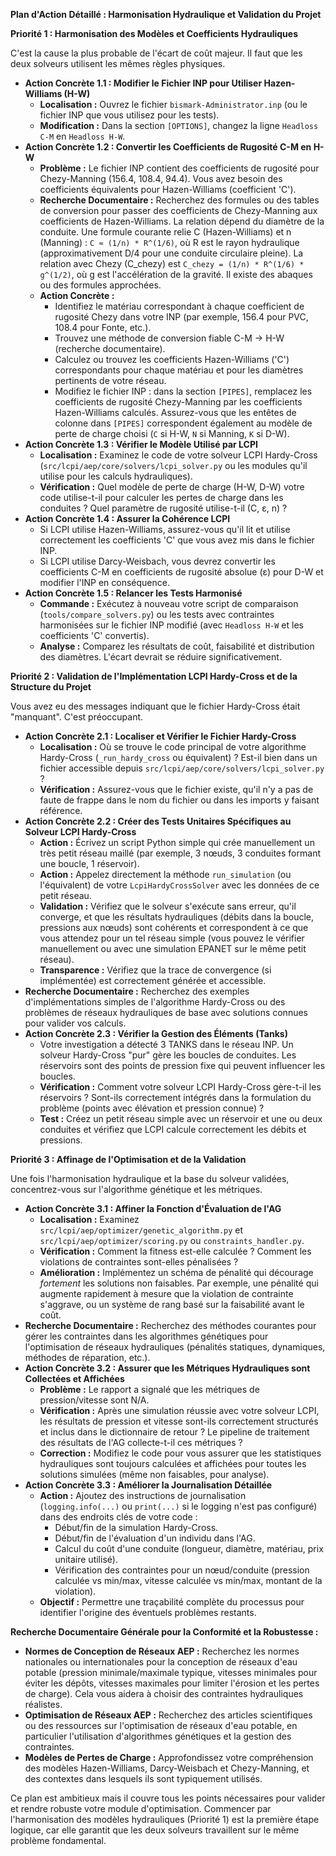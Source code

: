 **Plan d'Action Détaillé : Harmonisation Hydraulique et Validation du Projet**

**Priorité 1 : Harmonisation des Modèles et Coefficients Hydrauliques**

C'est la cause la plus probable de l'écart de coût majeur. Il faut que les deux solveurs utilisent les mêmes règles physiques.

- **Action Concrète 1.1 : Modifier le Fichier INP pour Utiliser Hazen-Williams (H-W)**
    - **Localisation :** Ouvrez le fichier `bismark-Administrator.inp` (ou le fichier INP que vous utilisez pour les tests).
    - **Modification :** Dans la section `[OPTIONS]`, changez la ligne `Headloss C-M` en `Headloss H-W`.
- **Action Concrète 1.2 : Convertir les Coefficients de Rugosité C-M en H-W**
    - **Problème :** Le fichier INP contient des coefficients de rugosité pour Chezy-Manning (156.4, 108.4, 94.4). Vous avez besoin des coefficients équivalents pour Hazen-Williams (coefficient 'C').
    - **Recherche Documentaire :** Recherchez des formules ou des tables de conversion pour passer des coefficients de Chezy-Manning aux coefficients de Hazen-Williams. La relation dépend du diamètre de la conduite. Une formule courante relie C (Hazen-Williams) et n (Manning) : `C ≈ (1/n) * R^(1/6)`, où R est le rayon hydraulique (approximativement D/4 pour une conduite circulaire pleine). La relation avec Chezy (C_chezy) est `C_chezy = (1/n) * R^(1/6) * g^(1/2)`, où g est l'accélération de la gravité. Il existe des abaques ou des formules approchées.
    - **Action Concrète :**
        - Identifiez le matériau correspondant à chaque coefficient de rugosité Chezy dans votre INP (par exemple, 156.4 pour PVC, 108.4 pour Fonte, etc.).
        - Trouvez une méthode de conversion fiable C-M -> H-W (recherche documentaire).
        - Calculez ou trouvez les coefficients Hazen-Williams ('C') correspondants pour chaque matériau et pour les diamètres pertinents de votre réseau.
        - Modifiez le fichier INP : dans la section `[PIPES]`, remplacez les coefficients de rugosité Chezy-Manning par les coefficients Hazen-Williams calculés. Assurez-vous que les entêtes de colonne dans `[PIPES]` correspondent également au modèle de perte de charge choisi (`C` si H-W, `N` si Manning, `K` si D-W).
- **Action Concrète 1.3 : Vérifier le Modèle Utilisé par LCPI**
    - **Localisation :** Examinez le code de votre solveur LCPI Hardy-Cross (`src/lcpi/aep/core/solvers/lcpi_solver.py` ou les modules qu'il utilise pour les calculs hydrauliques).
    - **Vérification :** Quel modèle de perte de charge (H-W, D-W) votre code utilise-t-il pour calculer les pertes de charge dans les conduites ? Quel paramètre de rugosité utilise-t-il (C, ε, n) ?
- **Action Concrète 1.4 : Assurer la Cohérence LCPI**
    - Si LCPI utilise Hazen-Williams, assurez-vous qu'il lit et utilise correctement les coefficients 'C' que vous avez mis dans le fichier INP.
    - Si LCPI utilise Darcy-Weisbach, vous devrez convertir les coefficients C-M en coefficients de rugosité absolue (ε) pour D-W et modifier l'INP en conséquence.
- **Action Concrète 1.5 : Relancer les Tests Harmonisé**
    - **Commande :** Exécutez à nouveau votre script de comparaison (`tools/compare_solvers.py`) ou les tests avec contraintes harmonisées sur le fichier INP modifié (avec `Headloss H-W` et les coefficients 'C' convertis).
    - **Analyse :** Comparez les résultats de coût, faisabilité et distribution des diamètres. L'écart devrait se réduire significativement.

**Priorité 2 : Validation de l'Implémentation LCPI Hardy-Cross et de la Structure du Projet**

Vous avez eu des messages indiquant que le fichier Hardy-Cross était "manquant". C'est préoccupant.

- **Action Concrète 2.1 : Localiser et Vérifier le Fichier Hardy-Cross**
    - **Localisation :** Où se trouve le code principal de votre algorithme Hardy-Cross (`_run_hardy_cross` ou équivalent) ? Est-il bien dans un fichier accessible depuis `src/lcpi/aep/core/solvers/lcpi_solver.py` ?
    - **Vérification :** Assurez-vous que le fichier existe, qu'il n'y a pas de faute de frappe dans le nom du fichier ou dans les imports y faisant référence.
- **Action Concrète 2.2 : Créer des Tests Unitaires Spécifiques au Solveur LCPI Hardy-Cross**
    - **Action :** Écrivez un script Python simple qui crée manuellement un très petit réseau maillé (par exemple, 3 nœuds, 3 conduites formant une boucle, 1 réservoir).
    - **Action :** Appelez directement la méthode `run_simulation` (ou l'équivalent) de votre `LcpiHardyCrossSolver` avec les données de ce petit réseau.
    - **Validation :** Vérifiez que le solveur s'exécute sans erreur, qu'il converge, et que les résultats hydrauliques (débits dans la boucle, pressions aux nœuds) sont cohérents et correspondent à ce que vous attendez pour un tel réseau simple (vous pouvez le vérifier manuellement ou avec une simulation EPANET sur le même petit réseau).
    - **Transparence :** Vérifiez que la trace de convergence (si implémentée) est correctement générée et accessible.
- **Recherche Documentaire :** Recherchez des exemples d'implémentations simples de l'algorithme Hardy-Cross ou des problèmes de réseaux hydrauliques de base avec solutions connues pour valider vos calculs.
- **Action Concrète 2.3 : Vérifier la Gestion des Éléments (Tanks)**
    - Votre investigation a détecté 3 TANKS dans le réseau INP. Un solveur Hardy-Cross "pur" gère les boucles de conduites. Les réservoirs sont des points de pression fixe qui peuvent influencer les boucles.
    - **Vérification :** Comment votre solveur LCPI Hardy-Cross gère-t-il les réservoirs ? Sont-ils correctement intégrés dans la formulation du problème (points avec élévation et pression connue) ?
    - **Test :** Créez un petit réseau simple avec un réservoir et une ou deux conduites et vérifiez que LCPI calcule correctement les débits et pressions.

**Priorité 3 : Affinage de l'Optimisation et de la Validation**

Une fois l'harmonisation hydraulique et la base du solveur validées, concentrez-vous sur l'algorithme génétique et les métriques.

- **Action Concrète 3.1 : Affiner la Fonction d'Évaluation de l'AG**
    - **Localisation :** Examinez `src/lcpi/aep/optimizer/genetic_algorithm.py` et `src/lcpi/aep/optimizer/scoring.py` ou `constraints_handler.py`.
    - **Vérification :** Comment la fitness est-elle calculée ? Comment les violations de contraintes sont-elles pénalisées ?
    - **Amélioration :** Implémentez un schéma de pénalité qui décourage _fortement_ les solutions non faisables. Par exemple, une pénalité qui augmente rapidement à mesure que la violation de contrainte s'aggrave, ou un système de rang basé sur la faisabilité avant le coût.
- **Recherche Documentaire :** Recherchez des méthodes courantes pour gérer les contraintes dans les algorithmes génétiques pour l'optimisation de réseaux hydrauliques (pénalités statiques, dynamiques, méthodes de réparation, etc.).
- **Action Concrète 3.2 : Assurer que les Métriques Hydrauliques sont Collectées et Affichées**
    - **Problème :** Le rapport a signalé que les métriques de pression/vitesse sont N/A.
    - **Vérification :** Après une simulation réussie avec votre solveur LCPI, les résultats de pression et vitesse sont-ils correctement structurés et inclus dans le dictionnaire de retour ? Le pipeline de traitement des résultats de l'AG collecte-t-il ces métriques ?
    - **Correction :** Modifiez le code pour vous assurer que les statistiques hydrauliques sont toujours calculées et affichées pour toutes les solutions simulées (même non faisables, pour analyse).
- **Action Concrète 3.3 : Améliorer la Journalisation Détaillée**
    - **Action :** Ajoutez des instructions de journalisation (`logging.info(...)` ou `print(...)` si le logging n'est pas configuré) dans des endroits clés de votre code :
        - Début/fin de la simulation Hardy-Cross.
        - Début/fin de l'évaluation d'un individu dans l'AG.
        - Calcul du coût d'une conduite (longueur, diamètre, matériau, prix unitaire utilisé).
        - Vérification des contraintes pour un nœud/conduite (pression calculée vs min/max, vitesse calculée vs min/max, montant de la violation).
    - **Objectif :** Permettre une traçabilité complète du processus pour identifier l'origine des éventuels problèmes restants.

**Recherche Documentaire Générale pour la Conformité et la Robustesse :**

- **Normes de Conception de Réseaux AEP :** Recherchez les normes nationales ou internationales pour la conception de réseaux d'eau potable (pression minimale/maximale typique, vitesses minimales pour éviter les dépôts, vitesses maximales pour limiter l'érosion et les pertes de charge). Cela vous aidera à choisir des contraintes hydrauliques réalistes.
- **Optimisation de Réseaux AEP :** Recherchez des articles scientifiques ou des ressources sur l'optimisation de réseaux d'eau potable, en particulier l'utilisation d'algorithmes génétiques et la gestion des contraintes.
- **Modèles de Pertes de Charge :** Approfondissez votre compréhension des modèles Hazen-Williams, Darcy-Weisbach et Chezy-Manning, et des contextes dans lesquels ils sont typiquement utilisés.

Ce plan est ambitieux mais il couvre tous les points nécessaires pour valider et rendre robuste votre module d'optimisation. Commencer par l'harmonisation des modèles hydrauliques (Priorité 1) est la première étape logique, car elle garantit que les deux solveurs travaillent sur le même problème fondamental.